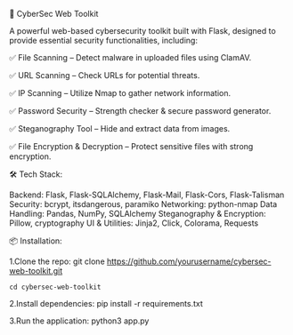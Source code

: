 🔐 CyberSec Web Toolkit

A powerful web-based cybersecurity toolkit built with Flask, designed to provide essential security functionalities, including:


✅ File Scanning – Detect malware in uploaded files using ClamAV.

✅ URL Scanning – Check URLs for potential threats.

✅ IP Scanning – Utilize Nmap to gather network information.

✅ Password Security – Strength checker & secure password generator.

✅ Steganography Tool – Hide and extract data from images.

✅ File Encryption & Decryption – Protect sensitive files with strong encryption.


🛠️ Tech Stack:

Backend: Flask, Flask-SQLAlchemy, Flask-Mail, Flask-Cors, Flask-Talisman
Security: bcrypt, itsdangerous, paramiko
Networking: python-nmap
Data Handling: Pandas, NumPy, SQLAlchemy
Steganography & Encryption: Pillow, cryptography
UI & Utilities: Jinja2, Click, Colorama, Requests


📦 Installation:

  1.Clone the repo:
    git clone https://github.com/yourusername/cybersec-web-toolkit.git
    
    cd cybersec-web-toolkit
    
  2.Install dependencies:
    pip install -r requirements.txt

  3.Run the application:
    python3 app.py



